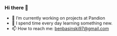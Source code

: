 ### Hi there 👋

- 🔭 I’m currently working on projects at Pandion
- 🌱 I spend time every day learning something new.
- 📫 How to reach me: benbasinski97@gmail.com

<!--
**bbasinsk/bbasinsk** is a ✨ _special_ ✨ repository because its `README.md` (this file) appears on your GitHub profile.

Here are some ideas to get you started:

- 🔭 I’m currently working on ...
- 🌱 I’m currently learning ...
- 👯 I’m looking to collaborate on ...
- 🤔 I’m looking for help with ...
- 💬 Ask me about ...
- 📫 How to reach me: ...
- 😄 Pronouns: ...
- ⚡ Fun fact: ...
-->
